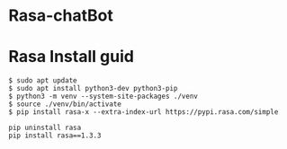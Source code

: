 # Rasa-chatBot
# Rasa Install guid
```
$ sudo apt update
$ sudo apt install python3-dev python3-pip
$ python3 -m venv --system-site-packages ./venv
$ source ./venv/bin/activate
$ pip install rasa-x --extra-index-url https://pypi.rasa.com/simple
```
```
pip uninstall rasa
pip install rasa==1.3.3
```
